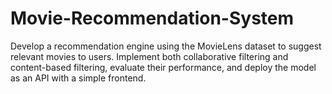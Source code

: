 # Movie-Recommendation-System
Develop a recommendation engine using the MovieLens dataset to suggest relevant movies to users. Implement both collaborative filtering and content-based filtering, evaluate their performance, and deploy the model as an API with a simple frontend.
